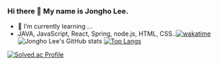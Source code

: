 ### Hi there 👋 My name is Jongho Lee.
- 🌱 I’m currently learning ...
- JAVA, JavaScript, React, Spring, node.js, HTML, CSS..[![wakatime](https://wakatime.com/badge/user/fab11908-f2ab-4476-8057-2f6505465ffb.svg)](https://wakatime.com/@fab11908-f2ab-4476-8057-2f6505465ffb) ![Jongho Lee's GitHub stats](https://github-readme-stats.vercel.app/api?username=DevFrank9&show_icons=true&theme=dark) [![Top Langs](https://github-readme-stats.vercel.app/api/top-langs/?username=Devfrank9&layout=compact&theme=dark)](https://github.com/anuraghazra/github-readme-stats)


[![Solved.ac Profile](http://mazassumnida.wtf/api/v2/generate_badge?boj=devfrank)](https://solved.ac/devfrank/)
<!--
**DevFrank9/DevFrank9** is a ✨ _special_ ✨ repository because its `README.md` (this file) appears on your GitHub profile.

Here are some ideas to get you started:

- 🔭 I’m currently working on ...
- 👯 I’m looking to collaborate on ...
- 🤔 I’m looking for help with ...
- 💬 Ask me about ...
- 📫 How to reach me: ...
- 😄 Pronouns: ...
- ⚡ Fun fact: ...
-->

